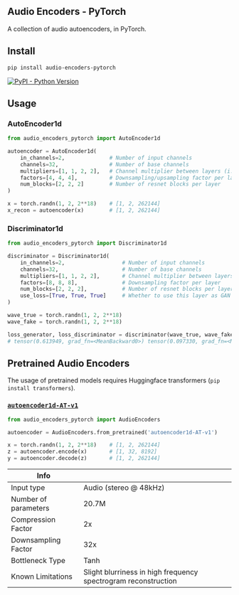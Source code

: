 ## Audio Encoders - PyTorch

A collection of audio autoencoders, in PyTorch.

## Install

```bash
pip install audio-encoders-pytorch
```

[![PyPI - Python Version](https://img.shields.io/pypi/v/audio-encoders-pytorch?style=flat&colorA=black&colorB=black)](https://pypi.org/project/audio-encoders-pytorch/)


## Usage

### AutoEncoder1d
```py
from audio_encoders_pytorch import AutoEncoder1d

autoencoder = AutoEncoder1d(
    in_channels=2,              # Number of input channels
    channels=32,                # Number of base channels
    multipliers=[1, 1, 2, 2],   # Channel multiplier between layers (i.e. channels * multiplier[i] -> channels * multiplier[i+1])
    factors=[4, 4, 4],          # Downsampling/upsampling factor per layer
    num_blocks=[2, 2, 2]        # Number of resnet blocks per layer
)

x = torch.randn(1, 2, 2**18)    # [1, 2, 262144]
x_recon = autoencoder(x)        # [1, 2, 262144]
```

### Discriminator1d
```py
from audio_encoders_pytorch import Discriminator1d

discriminator = Discriminator1d(
    in_channels=2,                  # Number of input channels
    channels=32,                    # Number of base channels
    multipliers=[1, 1, 2, 2],       # Channel multiplier between layers (i.e. channels * multiplier[i] -> channels * multiplier[i+1])
    factors=[8, 8, 8],              # Downsampling factor per layer
    num_blocks=[2, 2, 2],           # Number of resnet blocks per layer
    use_loss=[True, True, True]     # Whether to use this layer as GAN loss
)

wave_true = torch.randn(1, 2, 2**18)
wave_fake = torch.randn(1, 2, 2**18)

loss_generator, loss_discriminator = discriminator(wave_true, wave_fake)
# tensor(0.613949, grad_fn=<MeanBackward0>) tensor(0.097330, grad_fn=<MeanBackward0>)
```

## Pretrained Audio Encoders
The usage of pretrained models requires Huggingface transformers (`pip install transformers`).

### [`autoencoder1d-AT-v1`](https://huggingface.co/archinetai/autoencoder1d-AT-v1/tree/main)
```py
from audio_encoders_pytorch import AudioEncoders

autoencoder = AudioEncoders.from_pretrained('autoencoder1d-AT-v1')

x = torch.randn(1, 2, 2**18)    # [1, 2, 262144]
z = autoencoder.encode(x)       # [1, 32, 8192]
y = autoencoder.decode(z)       # [1, 2, 262144]
```

| Info  | |
| ------------- | ------------- |
| Input type | Audio (stereo @ 48kHz) |
| Number of parameters  | 20.7M  |
| Compression Factor | 2x |
| Downsampling Factor | 32x |
| Bottleneck Type | Tanh |
| Known Limitations | Slight blurriness in high frequency spectrogram reconstruction |

